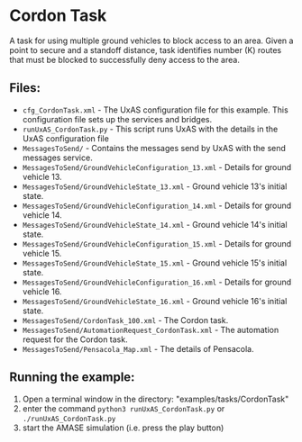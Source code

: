 Cordon Task
=======================

A task for using multiple ground vehicles to block access to an area. Given a point to secure and a standoff distance, task identifies number (K) routes that must be blocked to successfully deny access to the area.

Files:
------

* `cfg_CordonTask.xml` - The UxAS configuration file for this example. This configuration file sets up the services and bridges.
* `runUxAS_CordonTask.py` - This script runs UxAS with the details in the UxAS configuration file
* `MessagesToSend/` - Contains the messages send by UxAS with the send messages service.
* `MessagesToSend/GroundVehicleConfiguration_13.xml` - Details for ground vehicle 13.
* `MessagesToSend/GroundVehicleState_13.xml` - Ground vehicle 13's initial state.
* `MessagesToSend/GroundVehicleConfiguration_14.xml` - Details for ground vehicle 14.
* `MessagesToSend/GroundVehicleState_14.xml` - Ground vehicle 14's initial state.
* `MessagesToSend/GroundVehicleConfiguration_15.xml` - Details for ground vehicle 15.
* `MessagesToSend/GroundVehicleState_15.xml` - Ground vehicle 15's initial state.
* `MessagesToSend/GroundVehicleConfiguration_16.xml` - Details for ground vehicle 16.
* `MessagesToSend/GroundVehicleState_16.xml` - Ground vehicle 16's initial state.
* `MessagesToSend/CordonTask_100.xml` - The Cordon task.
* `MessagesToSend/AutomationRequest_CordonTask.xml` - The automation request for the Cordon task.
* `MessagesToSend/Pensacola_Map.xml` - The details of Pensacola.


Running the example:
--------------------
1. Open a terminal window in the directory: "examples/tasks/CordonTask"
2. enter the command `python3 runUxAS_CordonTask.py` or `./runUxAS_CordonTask.py`
3. start the AMASE simulation (i.e. press the play button)
